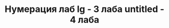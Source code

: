 <h1 align="center">Нумерация лаб <a href="https://daniilshat.ru/" target="_blank"></a>
lg - 3 лаба
untitled - 4 лаба
